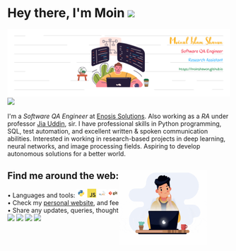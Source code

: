 # Hey there, I'm Moin <img src="https://media.giphy.com/media/hvRJCLFzcasrR4ia7z/giphy.gif" width="25px"> 

<img src="https://github.com/moinshawon/moinshawon/blob/master/banner_google_3.png">

<img src ="https://komarev.com/ghpvc/?username=moinshawon&color=77b1cd">

I'm a <em>Software QA Engineer</em> at <a href="https://www.enosisbd.com/"> Enosis Solutions</a>. Also working as a <em>RA</em> under professor <a href="https://sites.google.com/view/drjiauddin/research-areas">Jia Uddin<a>, sir. I have professional skills in Python programming, SQL, test automation, and excellent written & spoken communication abilities. Interested in working in research-based projects in deep learning, neural networks, and image processing fields. Aspiring to develop autonomous solutions for a better world.

## Find me around the web:  <img align="left" width="200" height="170" src="https://github.com/moinshawon/moinshawon/blob/master/thinking_and_coding.gif" width="100%" height="100%" style="position:absolute" frameBorder="0" class="giphy-embed" allowFullScreen>
  <div>
    • Languages and tools: 
    <code><img height="20" src="https://raw.githubusercontent.com/github/explore/80688e429a7d4ef2fca1e82350fe8e3517d3494d/topics/python/python.png"></code>
    <code><img height="20" src="https://raw.githubusercontent.com/github/explore/80688e429a7d4ef2fca1e82350fe8e3517d3494d/topics/javascript/javascript.png"></code>
    <code><img height="20" src="https://raw.githubusercontent.com/github/explore/80688e429a7d4ef2fca1e82350fe8e3517d3494d/topics/mysql/mysql.png"></code>
    <code><img height="20" src="https://raw.githubusercontent.com/github/explore/80688e429a7d4ef2fca1e82350fe8e3517d3494d/topics/git/git.png"></code> </br>
    • Check my <a href="https://moinshawon.github.io/">personal website<a>, and feel free to give any feedback. </br>
    • Share any updates, queries, thoughts on my <a href="https://www.linkedin.com/in/moinshawon/">Linkedin.</a>
  </div>
  <div>
    <a href="mailto:moin.islamshawon@gmail.com" target="_blank"><img src="https://img.icons8.com/doodle/40/fa314a/gmail-new.png"/></a>
    <a href="https://moinshawon.ml/" target="_blank"><img src="https://img.icons8.com/external-soft-fill-juicy-fish/35/fa314a/external-internet-infographic-elements-soft-fill-soft-fill-juicy-fish.png"/></a>
    <a href="https://www.hackerrank.com/moinshawon?hr_r=1" target="_blank"><img src="https://img.icons8.com/external-tal-revivo-filled-tal-revivo/35/26e07f/external-hackerrank-is-a-technology-company-that-focuses-on-competitive-programming-logo-filled-tal-revivo.png"/></a>
    <a href="https://www.linkedin.com/in/moinshawon/" target="_blank"><img src="https://img.icons8.com/doodle/35/4a90e2/linkedin--v2.png"/></a>
  </div>


